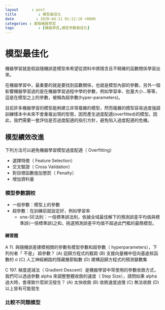 ```yaml
---
layout      : post
title          : 模型最佳化
date          : 2020-04-11 01:12:10 +0800
categories : 進階機器學習
tags           : [機器學習,模型參數最佳化]
---
```


# 模型最佳化
機器學習就是假設隨機誤差模型來希望從資料中將隱含且不精確的函數關係學習出來。

在機器學習中，最重要的就是要找到函數關係，也就是模型內部的參數，另外一個影響機器學習過的是在機器學習過程中學的參數，例如學習率、批量大小...等等，這是在模型之上的參數，被稱為超參數(hyper-parameters)。

目前許多機器學習的模型能夠建立非常複雜的模型，然而複雜的模型容易過度強調訓練樣本中未來不會重複出現的型態，因而產生過度配適(overfitted)的模型。因此，我們需要一套評估是否過度配適的指引方針，避免陷入過度配適的危機。

## 模型績效改進
下列方法可以避免機器學習模型過度配適（ Overfitting）
- 選擇特徵（ Feature Selection）
- 交叉驗證（ Cross Validation）
- 對目標函數施加懲罰（ Penalty）
- 增加資料量

### 模型參數調校
- 一般參數：模型上的參數
- 超參數：在訓練前就設定好，例如學習率
  - one-SE法則：一倍標準誤法則，依據全域最佳解下的預測誤差平均值與標準誤(一倍標準誤)之和，挑選預測誤差平均值不超過此門檻的最簡模型。

#### 練習題
A 11. 與隨機誤差建模相關的參數有模型參數和超參數（ hyperparameters），下列何者「 不是」 超參數？
(A) 迴歸方程式的截距
(B) 支援向量機中徑向基底核函數的 σ
(C) 人工神經網路的隱藏層節點數
(D) 建構迴歸方程式的預測變數集

C 197. 梯度遞減法（ Gradient Descent）是機器學習中常使用的參數收斂方式，我們可以透過參數 alpha 來調整整體收斂的速度（ Step Size），請問如果 alpha 過大時，會導致什麼狀況發生？
(A) 太快收斂
(B) 收斂速度過慢
(C) 無法收斂
(D) 以上皆有可能發生

### 比較不同類模型
